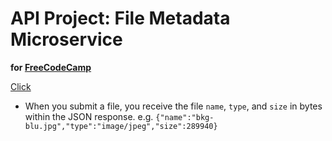 # API Project: File Metadata Microservice 

__for [FreeCodeCamp](https://www.freecodecamp.org/learn/back-end-development-and-apis/back-end-development-and-apis-projects/file-metadata-microservice)__

[Click](https://file-metadata-grivdm.glitch.me/)

+ When you submit a file, you receive the file ```name```, ```type```, and ```size``` in bytes within the JSON response. e.g. ```{"name":"bkg-blu.jpg","type":"image/jpeg","size":289940}```
